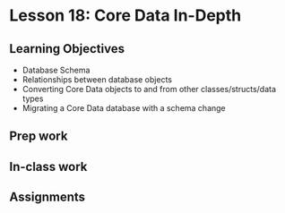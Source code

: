 # Lesson 18: Core Data In-Depth

## Learning Objectives
* Database Schema
* Relationships between database objects
* Converting Core Data objects to and from other classes/structs/data types
* Migrating a Core Data database with a schema change 

## Prep work

## In-class work

## Assignments
